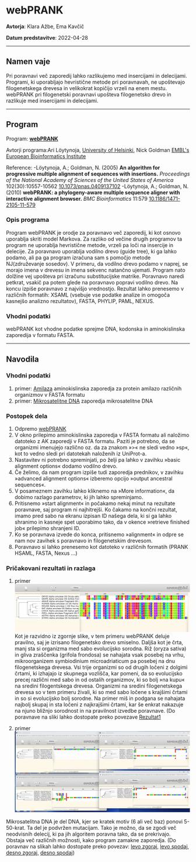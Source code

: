 # webPRANK


**Avtorja**: Klara Ažbe, Ema Kavčič

**Datum predstavitve**: 2022-04-28

---
## Namen vaje
Pri poravnavi več zaporedij lahko razlikujemo med insercijami in delecijami. Programi, ki uporabljajo hevristične metode pri poravnavah, ne upoštevajo filogenetskega drevesa in velikokrat kopičijo vrzeli na enem mestu. webPRANK pri filogenetski poravnavi upošteva filogenetsko drevo in razlikuje med insercijami in delecijami. 

---
## Program

Program: **[webPRANK](https://www.ebi.ac.uk/goldman-srv/webprank/)**

Avtorji programa:Ari Löytynoja, [University of Helsinki](https://www.helsinki.fi/en), Nick Goldman [EMBL's European Bioinformatics Institute](https://www.ebi.ac.uk/)

Reference:
-Löytynoja, A.; Goldman, N. (2005) **An algorithm for progressive multiple alignment of sequences with insertions.** *Proceedings of the National Academy of Sciences of the United States of America* 102(30):10557-10562 [10.1073/pnas.0409137102](https://www.pnas.org/doi/full/10.1073/pnas.0409137102)
-Löytynoja, A.; Goldman, N. (2010) **webPRANK: a phylogeny-aware multiple sequence aligner with interactive alignment browser.** *BMC Bioinformatics* 11:579 [10.1186/1471-2105-11-579 ](https://bmcbioinformatics.biomedcentral.com/articles/10.1186/1471-2105-11-579)


### Opis programa

Program webPRANK je orodje za poravnavo več zaporedij, ki kot osnovo uporablja skriti model Markova. Za razliko od večine drugih programov ta program ne uporablja hevristične metode, vrzeli pa loči na insercije in delecije. Za poravnavo uporablja vodilno drevo (guide tree), ki ga lahko podamo, ali pa ga program izračuna sam s pomočjo metode NJ(združevanje sosedov). V primeru, da vodilno drevo podamo v naprej, se morajo imena v drevesu in imena sekvenc natančno ujemati. Program nato dolžine vej upošteva pri izračunu substitucijske matrike.
Poravnavo naredi petkrat, vsakič pa potem glede na poravnavo popravi vodilno drevo. Na koncu izpiše poravnavo z najvišjo vrednostjo. Rezultat lahko prenesemo v različnih formatih: XSAML (vsebuje vse podatke analize in omogoča kasnejšo analizno rezultatov), FASTA, PHYLIP, PAML, NEXUS. 

### Vhodni podatki

webPRANK kot vhodne podatke sprejme DNA, kodonska in aminokislinska zaporedija v formatu FASTA.

---
## Navodila

### Vhodni podatki
1. primer:
[Amilaza](https://github.com/mpavsic/biokeminfo/blob/main/biokeminfo/seminar/s10-webprank-vhod1.txt) aminokislinska zaporedja za protein amilazo različnih organizmov v FASTA formatu
2. primer:
[Mikrosatelitne DNA](https://github.com/mpavsic/biokeminfo/blob/main/biokeminfo/seminar/s10-webprank-vhod2.txt) zaporedja mikrosatelitne DNA


### Postopek dela

1. Odpremo [webPRANK](https://www.ebi.ac.uk/goldman-srv/webprank/) 
2. V okno prilepimo aminokislinska zaporedja v FASTA formatu ali naložimo datoteko z AK zaporedji v FASTA formatu. Paziti je potrebno, da se organizmi imenujejo različno oz. da za znakom »>« ne sledi vedno »sp«, kot to vedno sledi pri datotekah naloženih iz UniProt-a.
3. Nastavitev ni potrebno spreminjati, po želji pa lahko v zavihku »basic alignment options« dodamo vodilno drevo. 
4. Če želimo, da nam program izpiše tudi zaporedja prednikov, v zavihku »advanced alignment options« izberemo opcijo »output ancestral sequences«.
5. V posameznem zavihku lahko kliknemo na »More information«, da dobimo razlago parametrov, ki jih lahko spreminjamo.
6. Pritisnemo »start alignment« in počakamo nekaj minut na rezultate poravnave, saj program ni najhitrejši. Ko čakamo na končni rezultat, imamo pred sabo na ekranu izpisan ID našega dela, ki si ga lahko shranimo in kasneje spet uporabimo tako, da v okence »retrieve finished job« prilepimo shranjeni ID.
7. Ko se poravnava izvede do konca, pritisnemo »alignment« in odpre se nam nov zavihek s poravnavo in filogenetskim drevesom.
8. Poravnavo si lahko prenesemo kot datoteko v različnih formatih (PRANK HSAML, FASTA, Nexus …) 


### Pričakovani rezultati in razlaga

1. primer
![rezultat1](s10-webprank-rezultat1.png)
Kot je razvidno iz zgornje slike, v tem primeru webPRANK deluje pravilno, saj je izrisano filogenetsko drevo smiselno. Daljša kot je črta, manj sta si organizma med sabo evolucijsko sorodna. Riž (oryza sativa) in gliva zraščenka (grifola frondosa) se nahajata vsak posebej na vrhu, mikroorganizem symbiodinium microadriaticum pa posebej na dnu filogenetskega drevesa. Vsi trije organizmi so od drugih ločeni z dolgimi črtami, ki izhajajo iz skupnega vozlišča, kar pomeni, da so evolucijsko precej različni med sabo in od ostalih organizmov, ki so bolj »na kupu« na sredini filogentskega drevesa. Organizmi na sredini filogenetskega drevesa so v tem primeru živali, ki so med sabo ločene s krajšimi črtami in so si evolucijsko bolj sorodne. Na primer miš in podgana se nahajata najbolj skupaj in sta ločeni z najkrajšimi črtami, kar še enkrat nakazuje na njuno bližnjo sorodnost in na pravilnost izvedbe poravnave.
(Do poravnave na sliki lahko dostopate preko povezave [Rezultat1](https://www.ebi.ac.uk/goldman-srv/webprank/results/prank-S20220423-160515-0729-65112038-p1m.html)

2. primer
![rezultat2](s10-webprank-rezultat2.png)

Mikrosatelitna DNA je del DNA, kjer se kratek motiv (6 ali več baz) ponovi 5-50-krat. Ta del je podvržen mutacijam. Tako je možno, da se zgodi več neodvisnih delecij, ki pa jih algoritem poravna tako, da se prekrivajo. Obstaja več različnih možnosti, kako program zamakne zaporedja.
(Do poravnav na slikah lahko dostopate preko povezav: [levo zgoraj](https://www.ebi.ac.uk/goldman-srv/webprank/results/prank-S20220423-170446-0654-38827629-p2m.html), [levo spodaj](https://www.ebi.ac.uk/goldman-srv/webprank/results/prank-S20220423-170458-0226-25294347-p2m.html), [desno zgoraj](https://www.ebi.ac.uk/goldman-srv/webprank/results/prank-S20220423-172507-0496-27165156-p2m.html), [desno spodaj](https://www.ebi.ac.uk/goldman-srv/webprank/results/prank-S20220423-172635-0194-53478270-p1m.html))